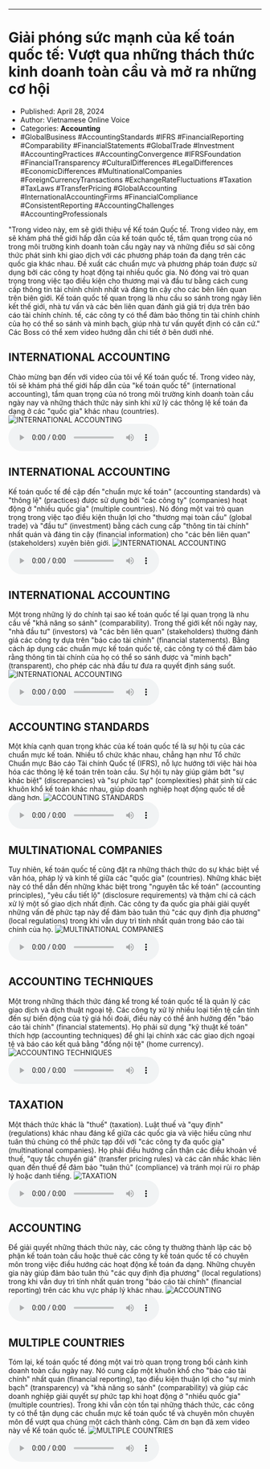 
---

# Giải phóng sức mạnh của kế toán quốc tế: Vượt qua những thách thức kinh doanh toàn cầu và mở ra những cơ hội

- Published: April 28, 2024
- Author: Vietnamese Online Voice
- Categories: **Accounting**
- #GlobalBusiness #AccountingStandards #IFRS #FinancialReporting #Comparability #FinancialStatements #GlobalTrade #Investment #AccountingPractices #AccountingConvergence #IFRSFoundation #FinancialTransparency #CulturalDifferences #LegalDifferences #EconomicDifferences #MultinationalCompanies #ForeignCurrencyTransactions #ExchangeRateFluctuations #Taxation #TaxLaws #TransferPricing #GlobalAccounting #InternationalAccountingFirms #FinancialCompliance #ConsistentReporting #AccountingChallenges #AccountingProfessionals

"Trong video này, em sẽ giới thiệu về Kế toán Quốc tế. Trong video này, em sẽ khám phá thế giới hấp dẫn của kế toán quốc tế, tầm quan trọng của nó trong môi trường kinh doanh toàn cầu ngày nay và những điều sơ sài công thức phát sinh khi giao dịch với các phương pháp toán đa dạng trên các quốc gia khác nhau. Đề xuất các chuẩn mực và phương pháp toán được sử dụng bởi các công ty hoạt động tại nhiều quốc gia. Nó đóng vai trò quan trọng trong việc tạo điều kiện cho thương mại và đầu tư bằng cách cung cấp thông tin tài chính chính nhất và đáng tin cậy cho các bên liên quan trên biên giới. Kế toán quốc tế quan trọng là nhu cầu so sánh trong ngày liên kết thế giới, nhà tư vấn và các bên liên quan đánh giá giá trị dựa trên báo cáo tài chính chính. tế, các công ty có thể đảm bảo thông tin tài chính chính của họ có thể so sánh và minh bạch, giúp nhà tư vấn quyết định có căn cứ." Các Boss có thể xem video hướng dẫn chi tiết ở bên dưới nhé.


## INTERNATIONAL ACCOUNTING

Chào mừng bạn đến với video của tôi về Kế toán quốc tế. Trong video này, tôi sẽ khám phá thế giới hấp dẫn của "kế toán quốc tế" (international accounting), tầm quan trọng của nó trong môi trường kinh doanh toàn cầu ngày nay và những thách thức nảy sinh khi xử lý các thông lệ kế toán đa dạng ở các "quốc gia" khác nhau (countries).
![INTERNATIONAL ACCOUNTING](https://http-archiver-apis-production-80.schnworks.com/storage/images/transitions/2024-04-28/transition-24060791168-Montserrat-Bold-9C27B0.jpg)
<audio controls>
    <source src="https://http-archiver-apis-production-80.schnworks.com/storage/storage/audio/file-16313957954.mp3" type="audio/mpeg">
</audio>



## INTERNATIONAL ACCOUNTING

Kế toán quốc tế đề cập đến "chuẩn mực kế toán" (accounting standards) và "thông lệ" (practices) được sử dụng bởi "các công ty" (companies) hoạt động ở "nhiều quốc gia" (multiple countries). Nó đóng một vai trò quan trọng trong việc tạo điều kiện thuận lợi cho "thương mại toàn cầu" (global trade) và "đầu tư" (investment) bằng cách cung cấp "thông tin tài chính" nhất quán và đáng tin cậy (financial information) cho "các bên liên quan" (stakeholders) xuyên biên giới.
![INTERNATIONAL ACCOUNTING](https://http-archiver-apis-production-80.schnworks.com/storage/images/transitions/2024-04-28/transition--15535350174-Montserrat-Regular-880E4F.jpg)
<audio controls>
    <source src="https://http-archiver-apis-production-80.schnworks.com/storage/storage/audio/file-15872012.mp3" type="audio/mpeg">
</audio>



## INTERNATIONAL ACCOUNTING

Một trong những lý do chính tại sao kế toán quốc tế lại quan trọng là nhu cầu về "khả năng so sánh" (comparability). Trong thế giới kết nối ngày nay, "nhà đầu tư" (investors) và "các bên liên quan" (stakeholders) thường đánh giá các công ty dựa trên "báo cáo tài chính" (financial statements). Bằng cách áp dụng các chuẩn mực kế toán quốc tế, các công ty có thể đảm bảo rằng thông tin tài chính của họ có thể so sánh được và "minh bạch" (transparent), cho phép các nhà đầu tư đưa ra quyết định sáng suốt.
![INTERNATIONAL ACCOUNTING](https://http-archiver-apis-production-80.schnworks.com/storage/images/transitions/2024-04-28/transition--28452675472-Montserrat-Bold-4A148C.jpg)
<audio controls>
    <source src="https://http-archiver-apis-production-80.schnworks.com/storage/storage/audio/file-19000059182.mp3" type="audio/mpeg">
</audio>



## ACCOUNTING STANDARDS

Một khía cạnh quan trọng khác của kế toán quốc tế là sự hội tụ của các chuẩn mực kế toán. Nhiều tổ chức khác nhau, chẳng hạn như Tổ chức Chuẩn mực Báo cáo Tài chính Quốc tế (IFRS), nỗ lực hướng tới việc hài hòa hóa các thông lệ kế toán trên toàn cầu. Sự hội tụ này giúp giảm bớt "sự khác biệt" (discrepancies) và "sự phức tạp" (complexities) phát sinh từ các khuôn khổ kế toán khác nhau, giúp doanh nghiệp hoạt động quốc tế dễ dàng hơn.
![ACCOUNTING STANDARDS](https://http-archiver-apis-production-80.schnworks.com/storage/images/transitions/2024-04-28/transition--13987981602-Montserrat-SemiBold-303F9F.jpg)
<audio controls>
    <source src="https://http-archiver-apis-production-80.schnworks.com/storage/storage/audio/file-11758795204.mp3" type="audio/mpeg">
</audio>



## MULTINATIONAL COMPANIES

Tuy nhiên, kế toán quốc tế cũng đặt ra những thách thức do sự khác biệt về văn hóa, pháp lý và kinh tế giữa các "quốc gia" (countries). Những khác biệt này có thể dẫn đến những khác biệt trong "nguyên tắc kế toán" (accounting principles), "yêu cầu tiết lộ" (disclosure requirements) và thậm chí cả cách xử lý một số giao dịch nhất định. Các công ty đa quốc gia phải giải quyết những vấn đề phức tạp này để đảm bảo tuân thủ "các quy định địa phương" (local regulations) trong khi vẫn duy trì tính nhất quán trong báo cáo tài chính của họ.
![MULTINATIONAL COMPANIES](https://http-archiver-apis-production-80.schnworks.com/storage/images/transitions/2024-04-28/transition--4635973833-Montserrat-SemiBold-1A237E.jpg)
<audio controls>
    <source src="https://http-archiver-apis-production-80.schnworks.com/storage/storage/audio/file-13676632296.mp3" type="audio/mpeg">
</audio>



## ACCOUNTING TECHNIQUES

Một trong những thách thức đáng kể trong kế toán quốc tế là quản lý các giao dịch và dịch thuật ngoại tệ. Các công ty xử lý nhiều loại tiền tệ cần tính đến sự biến động của tỷ giá hối đoái, điều này có thể ảnh hưởng đến "báo cáo tài chính" (financial statements). Họ phải sử dụng "kỹ thuật kế toán" thích hợp (accounting techniques) để ghi lại chính xác các giao dịch ngoại tệ và báo cáo kết quả bằng "đồng nội tệ" (home currency).
![ACCOUNTING TECHNIQUES](https://http-archiver-apis-production-80.schnworks.com/storage/images/transitions/2024-04-28/transition--8567219115-Montserrat-SemiBold-880E4F.jpg)
<audio controls>
    <source src="https://http-archiver-apis-production-80.schnworks.com/storage/storage/audio/file-14196890412.mp3" type="audio/mpeg">
</audio>



## TAXATION

Một thách thức khác là "thuế" (taxation). Luật thuế và "quy định" (regulations) khác nhau đáng kể giữa các quốc gia và việc hiểu cũng như tuân thủ chúng có thể phức tạp đối với "các công ty đa quốc gia" (multinational companies). Họ phải điều hướng cẩn thận các điều khoản về thuế, "quy tắc chuyển giá" (transfer pricing rules) và các cân nhắc khác liên quan đến thuế để đảm bảo "tuân thủ" (compliance) và tránh mọi rủi ro pháp lý hoặc danh tiếng.
![TAXATION](https://http-archiver-apis-production-80.schnworks.com/storage/images/transitions/2024-04-28/transition--5505029257-Montserrat-Black-4A148C.jpg)
<audio controls>
    <source src="https://http-archiver-apis-production-80.schnworks.com/storage/storage/audio/file-14878228197.mp3" type="audio/mpeg">
</audio>



## ACCOUNTING

Để giải quyết những thách thức này, các công ty thường thành lập các bộ phận kế toán toàn cầu hoặc thuê các công ty kế toán quốc tế có chuyên môn trong việc điều hướng các hoạt động kế toán đa dạng. Những chuyên gia này giúp đảm bảo tuân thủ "các quy định địa phương" (local regulations) trong khi vẫn duy trì tính nhất quán trong "báo cáo tài chính" (financial reporting) trên các khu vực pháp lý khác nhau.
![ACCOUNTING](https://http-archiver-apis-production-80.schnworks.com/storage/images/transitions/2024-04-28/transition--38239071004-Montserrat-Bold-303F9F.jpg)
<audio controls>
    <source src="https://http-archiver-apis-production-80.schnworks.com/storage/storage/audio/file-19813489694.mp3" type="audio/mpeg">
</audio>



## MULTIPLE COUNTRIES

Tóm lại, kế toán quốc tế đóng một vai trò quan trọng trong bối cảnh kinh doanh toàn cầu ngày nay. Nó cung cấp một khuôn khổ cho "báo cáo tài chính" nhất quán (financial reporting), tạo điều kiện thuận lợi cho "sự minh bạch" (transparency) và "khả năng so sánh" (comparability) và giúp các doanh nghiệp giải quyết sự phức tạp khi hoạt động ở "nhiều quốc gia" (multiple countries). Trong khi vẫn còn tồn tại những thách thức, các công ty có thể tận dụng các chuẩn mực kế toán quốc tế và chuyên môn chuyên môn để vượt qua chúng một cách thành công. Cảm ơn bạn đã xem video này về Kế toán quốc tế.
![MULTIPLE COUNTRIES](https://http-archiver-apis-production-80.schnworks.com/storage/images/transitions/2024-04-28/transition--41114812299-Montserrat-Medium-7B1FA2.jpg)
<audio controls>
    <source src="https://http-archiver-apis-production-80.schnworks.com/storage/storage/audio/file-23547080115.mp3" type="audio/mpeg">
</audio>

